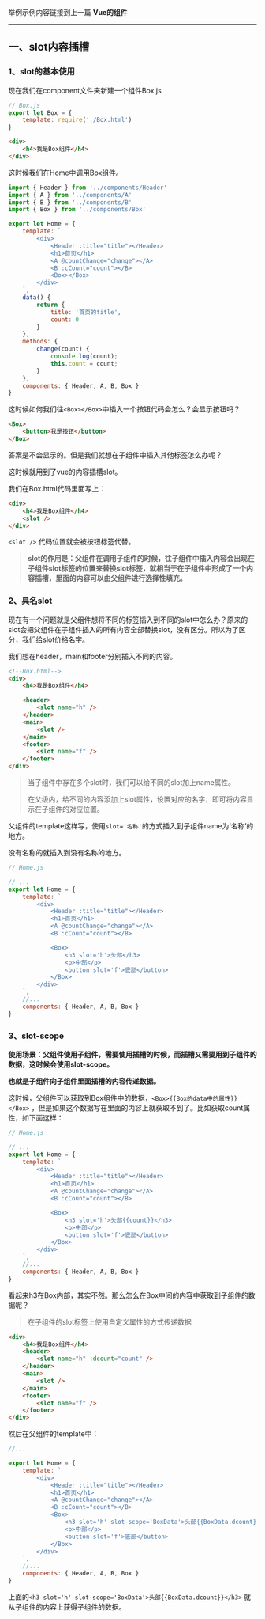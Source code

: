 举例示例内容链接到上一篇 **Vue的组件**

---

## 一、slot内容插槽

### 1、slot的基本使用

现在我们在component文件夹新建一个组件Box.js

```js
// Box.js
export let Box = {
    template: require('./Box.html')
}
```

```html
<div>
    <h4>我是Box组件</h4>
</div>
```



这时候我们在Home中调用Box组件。

```js
import { Header } from '../components/Header'
import { A } from '../components/A'
import { B } from '../components/B'
import { Box } from '../components/Box'

export let Home = {
    template: `
        <div>
            <Header :title="title"></Header>
            <h1>首页</h1>
            <A @countChange="change"></A>
            <B :cCount="count"></B>
            <Box></Box>
        </div>
    `,
    data() {
        return {
            title: '首页的title',
            count: 0
        }
    },
    methods: {
        change(count) {
            console.log(count);
            this.count = count;
        }
    },
    components: { Header, A, B, Box }
}
```

这时候如何我们往`<Box></Box>`中插入一个按钮代码会怎么？会显示按钮吗？

```html
<Box>
	<button>我是按钮</button>
</Box>
```

答案是不会显示的。但是我们就想在子组件中插入其他标签怎么办呢？

这时候就用到了vue的内容插槽slot。

我们在Box.html代码里面写上：

```html
<div>
    <h4>我是Box组件</h4>
    <slot />
</div>
```

`<slot />` 代码位置就会被按钮标签代替。

> **slot的作用是：父组件在调用子组件的时候，往子组件中插入内容会出现在子组件slot标签的位置来替换slot标签，就相当于在子组件中形成了一个内容插槽，里面的内容可以由父组件进行选择性填充。**



### 2、具名slot

现在有一个问题就是父组件想将不同的标签插入到不同的slot中怎么办？原来的slot会把父组件在子组件插入的所有内容全部替换slot，没有区分。所以为了区分，我们给slot价格名字。

我们想在header，main和footer分别插入不同的内容。

```html
<!--Box.html-->
<div>
    <h4>我是Box组件</h4>

    <header>
        <slot name="h" />
    </header>
    <main>
        <slot />
    </main>
    <footer>
        <slot name="f" />
    </footer>
</div>
```

> 当子组件中存在多个slot时，我们可以给不同的slot加上name属性。
>
> 在父级内，给不同的内容添加上slot属性，设置对应的名字，即可将内容显示在子组件的对应位置。

父组件的template这样写，使用`slot='名称'`的方式插入到子组件name为‘名称’的地方。

没有名称的就插入到没有名称的地方。

```js
// Home.js

// ...
export let Home = {
    template: `
        <div>
            <Header :title="title"></Header>
            <h1>首页</h1>
            <A @countChange="change"></A>
            <B :cCount="count"></B>

            <Box>
                <h3 slot='h'>头部</h3>
                <p>中部</p>
                <button slot='f'>底部</button>
            </Box>
        </div>
    `,
    //...
    components: { Header, A, B, Box }
}
```



### 3、slot-scope

**使用场景：父组件使用子组件，需要使用插槽的时候，而插槽又需要用到子组件的数据，这时候会使用slot-scope。**

**也就是子组件向子组件里面插槽的内容传递数据。**

这时候，父组件可以获取到Box组件中的数据，`<Box>{{Box的data中的属性}}</Box>` ，但是如果这个数据写在里面的内容上就获取不到了。比如获取count属性，如下面这样：

```js
// Home.js

// ...
export let Home = {
    template: `
        <div>
            <Header :title="title"></Header>
            <h1>首页</h1>
            <A @countChange="change"></A>
            <B :cCount="count"></B>

            <Box>
                <h3 slot='h'>头部{{count}}</h3>
                <p>中部</p>
                <button slot='f'>底部</button>
            </Box>
        </div>
    `,
    //...
    components: { Header, A, B, Box }
}
```

看起来h3在Box内部，其实不然。那么怎么在Box中间的内容中获取到子组件的数据呢？

> 在子组件的slot标签上使用自定义属性的方式传递数据

```html
<div>
    <h4>我是Box组件</h4>
    <header>
        <slot name="h" :dcount="count" />
    </header>
    <main>
        <slot />
    </main>
    <footer>
        <slot name="f" />
    </footer>
</div>
```

然后在父组件的template中：

```js
//...

export let Home = {
    template: `
        <div>
            <Header :title="title"></Header>
            <h1>首页</h1>
            <A @countChange="change"></A>
            <B :cCount="count"></B>
            <Box>
                <h3 slot='h' slot-scope='BoxData'>头部{{BoxData.dcount}}</h3>
                <p>中部</p>
                <button slot='f'>底部</button>
            </Box>
        </div>
    `,
    //...
    components: { Header, A, B, Box }
}
```

上面的`<h3 slot='h' slot-scope='BoxData'>头部{{BoxData.dcount}}</h3>` 就从子组件的内容上获得子组件的数据。



